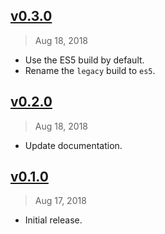 ## [v0.3.0]
> Aug 18, 2018

- Use the ES5 build by default.
- Rename the `legacy` build to `es5`.

[v0.3.0]: https://github.com/rstacruz/remount/compare/v0.2.0...v0.3.0

## [v0.2.0]
> Aug 18, 2018

- Update documentation.

[v0.2.0]: https://github.com/rstacruz/remount/compare/v0.1.0...v0.2.0

## [v0.1.0]

> Aug 17, 2018

- Initial release.

[v0.1.0]: https://github.com/rstacruz/remount/tree/v0.1.0
